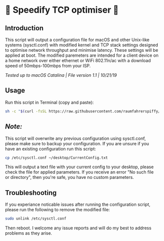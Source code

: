 #  Speedify TCP optimiser 

## Introduction

This script will output a configuration file for macOS and other Unix-like systems (sysctl.conf) with modified kernel and TCP stack settings designed to optimise network throughput and minimise latency. These settings will be applied at boot. The modified paremeters are intended for a client device on a home network over either ethernet or WiFi 802.11n/ac with a download speed of 50mbps-100mbps from your ISP.

*Tested up to macOS Catalina | File version 1.1 | 10/21/19*

## Usage

Run this script in Terminal (copy and paste):

```bash
sh -c "$(curl -fsSL https://raw.githubusercontent.com/raumfahrerspiffy/speedify.io/master/sysctl.sh)"
```

## *Note:*
This script will overwrite any previous configuration using sysctl.conf, please make sure to backup your configuration. If you are unsure if you have an existing configuration run this script:

```bash
cp /etc/sysctl.conf ~/desktop/CurrentConfig.txt
```
This will output a text file with your current config to your desktop, please check the file for applied parameters. If you receive an error "No such file or directory", then you're safe, you have no custom parameters.

## Troubleshooting
If you experiance noticable issues after running the configuration script, please run the following to remove the modified file:

```bash
sudo unlink /etc/sysctl.conf
```

Then reboot.
I welcome any issue reports and will do my best to address problems as they arise.
